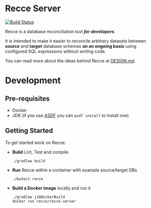 # Recce Server

[![Build Status](https://github.com/chadlwilson/recce/actions/workflows/build.yml/badge.svg)](https://github.com/chadlwilson/recce/actions/workflows/build.yml)

Recce is a database reconciliation tool **_for developers_**.

It is intended to make it easier to reconcile arbitrary datasets between **source** and **target** database schemas **on an
ongoing basis** using configured SQL expressions without writing code.

You can read more about the ideas behind Recce at [DESIGN.md](docs/DESIGN.md).

# Development

## Pre-requisites

* Docker
* JDK (if you use [ASDF](https://asdf-vm.com/) you can `asdf install` to install one)

## Getting Started

To get started work on Recce:

* **Build** Lint, Test and compile
    ```shell
    ./gradlew build
    ```
* **Run** Recce within a container with example source/target DBs
    ```shell
    ./batect recce
    ```
* **Build a Docker image** locally and run it
    ```shell
    ./gradlew jibDockerBuild
    docker run recce/recce-server
    ```
